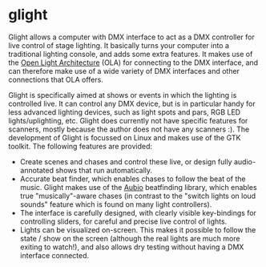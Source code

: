 # glight
Glight allows a computer with DMX interface to act as a DMX controller for live control of stage lighting. It basically turns your computer into a traditional lighting console, and adds some extra features. It makes use of the [Open Light Architecture](https://www.openlighting.org/ola/) (OLA) for connecting to the DMX interface, and can therefore make use of a wide variety of DMX interfaces and other connections that OLA offers.

Glight is specifically aimed at shows or events in which the lighting is controlled live. It can control any DMX device, but is in particular handy for less advanced lighting devices, such as light spots and pars, RGB LED lights/uplighting, etc. Glight does currently not have specific features for scanners, mostly because the author does not have any scanners :). The development of Glight is focussed on Linux and makes use of the GTK toolkit. The following features are provided:

* Create scenes and chases and control these live, or design fully audio-annotated shows that run automatically.
* Accurate beat finder, which enables chases to follow the beat of the music. Glight makes use of the [Aubio](https://aubio.org/) beatfinding library, which enables true "musically"-aware chases (in contrast to the "switch lights on loud sounds" feature which is found on many light controllers).
* The interface is carefully designed, with clearly visible key-bindings for controlling sliders, for careful and precise live control of lights.
* Lights can be visualized on-screen. This makes it possible to follow the state / show on the screen (although the real lights are much more exiting to watch!), and also allows dry testing without having a DMX interface connected. 
